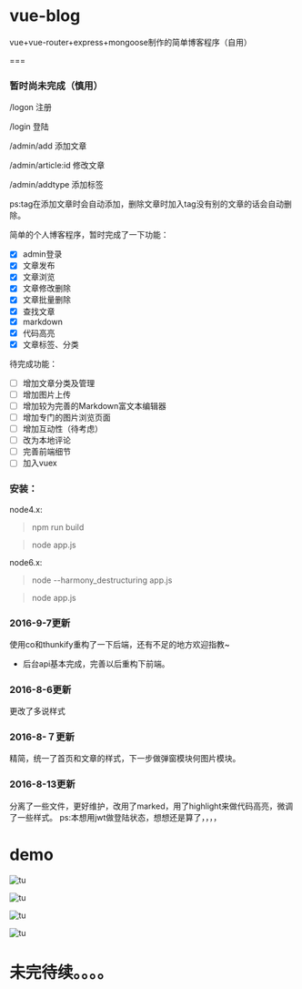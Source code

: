 # vue-blog

vue+vue-router+express+mongoose制作的简单博客程序（自用）

===

### 暂时尚未完成（慎用）

/logon 注册

/login 登陆

/admin/add 添加文章

/admin/article:id 修改文章

/admin/addtype 添加标签

ps:tag在添加文章时会自动添加，删除文章时加入tag没有别的文章的话会自动删除。


简单的个人博客程序，暂时完成了一下功能：

- [x] admin登录
- [x] 文章发布
- [x] 文章浏览
- [x] 文章修改删除
- [x] 文章批量删除
- [x] 查找文章
- [x] markdown
- [x] 代码高亮
- [x] 文章标签、分类

待完成功能：

- [ ] 增加文章分类及管理
- [ ] 增加图片上传
- [ ] 增加较为完善的Markdown富文本编辑器
- [ ] 增加专门的图片浏览页面
- [ ] 增加互动性（待考虑）
- [ ] 改为本地评论
- [ ] 完善前端细节
- [ ] 加入vuex

### 安装：
node4.x:

> npm run build

> node app.js


node6.x:

> node --harmony_destructuring app.js

> node app.js

### 2016-9-7更新
使用co和thunkify重构了一下后端，还有不足的地方欢迎指教~
* 后台api基本完成，完善以后重构下前端。

### 2016-8-6更新
更改了多说样式

### 2016-8-７更新
精简，统一了首页和文章的样式，下一步做弹窗模块何图片模块。

### 2016-8-13更新
分离了一些文件，更好维护，改用了marked，用了highlight来做代码高亮，微调了一些样式。
ps:本想用jwt做登陆状态，想想还是算了，，，，

# demo

![tu](http://yu7er.qiniudn.com/2016-08-07%2016-24-21%E5%B1%8F%E5%B9%95%E6%88%AA%E5%9B%BE.png)


![tu](http://yu7er.qiniudn.com/2016-08-07%2016-21-41%E5%B1%8F%E5%B9%95%E6%88%AA%E5%9B%BE.png)


![tu](http://yu7er.qiniudn.com/2016-08-07%2016-22-48%E5%B1%8F%E5%B9%95%E6%88%AA%E5%9B%BE.png)


![tu](http://yu7er.qiniudn.com/2016-08-07%2016-20-31%E5%B1%8F%E5%B9%95%E6%88%AA%E5%9B%BE.png)

# 未完待续。。。。
